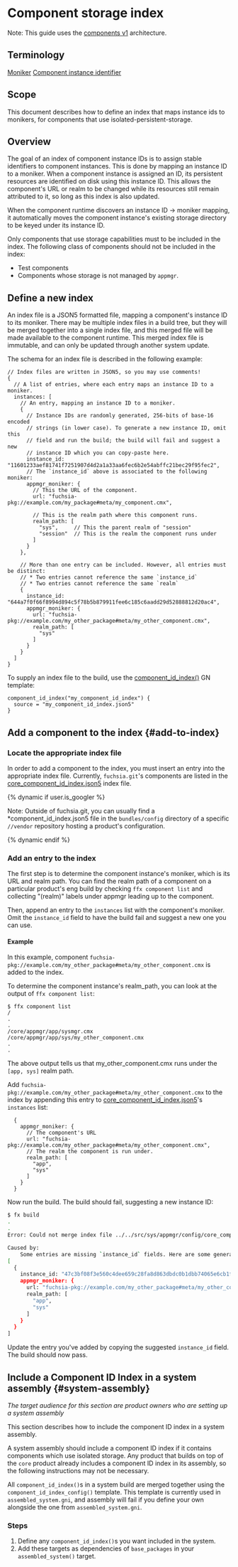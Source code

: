# Component storage index

<!-- TODO(fxbug,dev/77043): Update this guide for modern components -->

Note: This guide uses the [components v1](/glossary/README.md#components-v1)
architecture.

## Terminology

[Moniker](/glossary?style=box#moniker)
[Component instance identifier](/glossary?style=box#component-instance-identifier)

## Scope

This document describes how to define an index that maps instance ids to
monikers, for components that use isolated-persistent-storage.

## Overview

The goal of an index of component instance IDs is to assign stable identifiers
to component instances. This is done by mapping an instance ID to a moniker.
When a component instance is assigned an ID, its persistent resources are
identified on disk using this instance ID. This allows the component's URL or
realm to be changed while its resources still remain attributed to it, so long
as this index is also updated.

When the component runtime discovers an instance ID -> moniker mapping, it
automatically moves the component instance's existing storage directory to be
keyed under its instance ID.

Only components that use storage capabilities must to be included in the
index. The following class of components should not be included in the
index:

* Test components
* Components whose storage is not managed by `appmgr`.

## Define a new index

An index file is a JSON5 formatted file, mapping a component's instance ID to
its moniker. There may be multiple index files in a build tree, but they will
be merged together into a single index file, and this merged file will be made
available to the component runtime. This merged index file is immutable, and
can only be updated through another system update.

The schema for an index file is described in the following example:

```json5
// Index files are written in JSON5, so you may use comments!
{
  // A list of entries, where each entry maps an instance ID to a moniker.
  instances: [
    // An entry, mapping an instance ID to a moniker.
    {
      // Instance IDs are randomly generated, 256-bits of base-16 encoded
      // strings (in lower case). To generate a new instance ID, omit this
      // field and run the build; the build will fail and suggest a new
      // instance ID which you can copy-paste here.
      instance_id: "11601233aef81741f7251907d4d2a1a33aa6fec6b2e54abffc21bec29f95fec2",
      // The `instance_id` above is associated to the following moniker:
      appmgr_moniker: {
        // This the URL of the component.
        url: "fuchsia-pkg://example.com/my_package#meta/my_component.cmx",

        // This is the realm path where this component runs.
        realm_path: [
          "sys",     // This the parent realm of "session"
          "session"  // This is the realm the component runs under
        ]
      }
    },

    // More than one entry can be included. However, all entries must be distinct:
    // * Two entries cannot reference the same `instance_id`
    // * Two entries cannot reference the same `realm`
    {
      instance_id: "644a7f0f66f8994d894c5f78b5b879911fee6c185c6aadd29d52888812d20ac4",
      appmgr_moniker: {
        url: "fuchsia-pkg://example.com/my_other_package#meta/my_other_component.cmx",
        realm_path: [
          "sys"
        ]
      }
    }
  ]
}
```

To supply an index file to the build, use the
[component_id_index()](/build/component/component_id_index.gni) GN template:

```gn
component_id_index("my_component_id_index") {
  source = "my_component_id_index.json5"
}
```

## Add a component to the index {#add-to-index}

### Locate the appropriate index file

In order to add a component to the index, you must insert an entry into the
appropriate index file. Currently, `fuchsia.git`'s components are listed in the
[core_component_id_index.json5](/src/sys/appmgr/config/core_component_id_index.json5)
index file.

{% dynamic if user.is_googler %}

Note: Outside of fuchsia.git, you can usually find a *component_id_index.json5
file in the `bundles/config` directory of a specific `//vendor` repository hosting
a product's configuration.

{% dynamic endif %}

### Add an entry to the index

The first step is to determine the component instance's moniker, which is its
URL and realm path. You can find the realm path of a component on a
particular product's eng build by checking `ffx component list` and collecting
"(realm)" labels under appmgr leading up to the component.

Then, append an entry to the `instances` list with the component's moniker.
Omit the `instance_id` field to have the build fail and suggest a new one you
can use.

#### Example

In this example, component `fuchsia-pkg://example.com/my_other_package#meta/my_other_component.cmx`
is added to the index.

To determine the component instance's realm_path, you can look at the output of
`ffx component list`:

```shell
$ ffx component list
/
.
.
/core/appmgr/app/sysmgr.cmx
/core/appmgr/app/sys/my_other_component.cmx
.
.
```

The above output tells us that my_other_component.cmx runs under the
`[app, sys]` realm path.

Add `fuchsia-pkg://example.com/my_other_package#meta/my_other_component.cmx` to
the index by appending this entry to [core_component_id_index.json5](/src/sys/appmgr/config/core_component_id_index.json5)'s
`instances` list:

```json5
  {
    appmgr_moniker: {
      // The component's URL
      url: "fuchsia-pkg://example.com/my_other_package#meta/my_other_component.cmx",
      // The realm the component is run under.
      realm_path: [
        "app",
        "sys"
      ]
    }
  }
```

Now run the build.  The build should fail, suggesting a new instance ID:

```bash
$ fx build
.
.
Error: Could not merge index file ../../src/sys/appmgr/config/core_component_id_index.json5

Caused by:
    Some entries are missing `instance_id` fields. Here are some generated IDs for you:
[
  {
    instance_id: "47c3bf08f3e560c4dee659c28fa8d863dbdc0b1dbb74065e6cb1f38441ac759c",
    appmgr_moniker: {
      url: "fuchsia-pkg://example.com/my_other_package#meta/my_other_component.cmx",
      realm_path: [
        "app",
        "sys"
      ]
    }
  }
]
```

Update the entry you've added by copying the suggested `instance_id` field. The
build should now pass.

## Include a Component ID Index in a system assembly {#system-assembly}

_The target audience for this section are product owners who are setting up a
system assembly_

This section describes how to include the component ID index in a system
assembly.

A system assembly should include a component ID index if it contains components
which use isolated storage. Any product that builds on top of the `core`
product already includes a component ID index in its assembly, so the following
instructions may not be necessary.

All `component_id_index()`s in a system build are merged together using the
`component_id_index_config()` template. This template is currently used in
`assembled_system.gni`, and assembly will fail if you define your own alongside
the one from `assembled_system.gni`.

### Steps

1. Define any `component_id_index()`s you want included in the system.
1. Add these targets as dependencies of `base_packages` in your `assembled_system()`
target.

